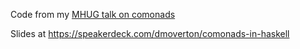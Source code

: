 Code from my [MHUG talk on comonads](http://www.meetup.com/Melbourne-Haskell-Users-Group/events/179989302/)

Slides at https://speakerdeck.com/dmoverton/comonads-in-haskell
